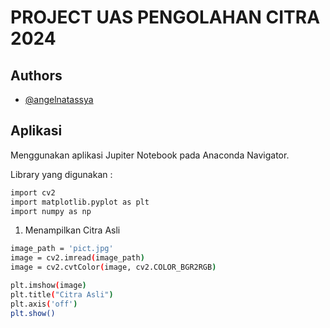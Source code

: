 
# PROJECT UAS PENGOLAHAN CITRA 2024







## Authors

- [@angelnatassya](https://www.github.com/angelnatassya)


## Aplikasi

 Menggunakan aplikasi Jupiter Notebook pada Anaconda Navigator.
 
 Library yang digunakan :
 ``` bash
import cv2
import matplotlib.pyplot as plt
import numpy as np 
```
1. Menampilkan Citra Asli
``` bash
image_path = 'pict.jpg'
image = cv2.imread(image_path)
image = cv2.cvtColor(image, cv2.COLOR_BGR2RGB)
```
``` bash
plt.imshow(image)
plt.title("Citra Asli")
plt.axis('off')
plt.show()
```